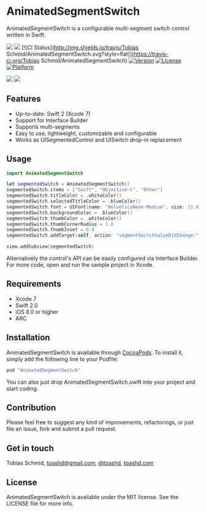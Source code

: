 # AnimatedSegmentSwitch
AnimatedSegmentSwitch is a configurable multi-segment switch control written in Swift.

[![](http://img.shields.io/badge/iOS-9.0%2B-blue.svg)]()
[![](http://img.shields.io/badge/Swift-2.0-blue.svg)]()
[![CI Status](http://img.shields.io/travis/Tobias Schmid/AnimatedSegmentSwitch.svg?style=flat)](https://travis-ci.org/Tobias Schmid/AnimatedSegmentSwitch)
[![Version](https://img.shields.io/cocoapods/v/AnimatedSegmentSwitch.svg?style=flat)](http://cocoapods.org/pods/AnimatedSegmentSwitch)
[![License](https://img.shields.io/cocoapods/l/AnimatedSegmentSwitch.svg?style=flat)](http://cocoapods.org/pods/AnimatedSegmentSwitch)
[![Platform](https://img.shields.io/cocoapods/p/AnimatedSegmentSwitch.svg?style=flat)](http://cocoapods.org/pods/AnimatedSegmentSwitch)


![](https://github.com/toashd/AnimatedSegmentSwitch/blob/master/demo.png)
![](https://github.com/toashd/AnimatedSegmentSwitch/blob/master/demo.gif)

## Features
* Up-to-date: Swift 2 (Xcode 7)
* Support for Interface Builder
* Supports multi-segments
* Easy to use, lightweight, customizable and configurable
* Works as UISegmentedControl and UISwitch drop-in replacement

## Usage

```swift
import AnimatedSegmentSwitch

let segmentedSwitch = AnimatedSegmentSwitch()
segmentedSwitch.items = ["Swift", "Objective-C", "Other"]
segmentedSwitch.titleColor = .whiteColor()
segmentedSwitch.selectedTitleColor = .blueColor()
segmentedSwitch.font = UIFont(name: "HelveticaNeue-Medium", size: 13.0)
segmentedSwitch.backgroundColor = .blueColor()
segmentedSwitch.thumbColor = .whiteColor()
segmentedSwitch.thumbCornerRadius = 1.0
segmentedSwitch.thumbInset = 0.0
segmentedSwitch.addTarget(self, action: "segmentSwitchValueDidChange:", forControlEvents: .ValueChanged)

view.addSubview(segmentedSwitch)
```

Alternatively the control's API can be easily configured via Interface Builder.
For more code, open and run the sample project in Xcode.

## Requirements
* Xcode 7
* Swift 2.0
* iOS 8.0 or higher
* ARC

## Installation

AnimatedSegmentSwitch is available through [CocoaPods](http://cocoapods.org). To install
it, simply add the following line to your Podfile:

```ruby
pod "AnimatedSegmentSwitch"
```

You can also just drop AnimatedSegmentSwitch.swift into your project and start
coding.

## Contribution
Please feel free to suggest any kind of improvements, refactorings, or just file an
issue, fork and submit a pull request.

## Get in touch

Tobias Schmid, toashd@gmail.com, [@toashd](http://twitter.com/toashd), [toashd.com](http://toashd.com)

## License

AnimatedSegmentSwitch is available under the MIT license. See the LICENSE file for more info.

